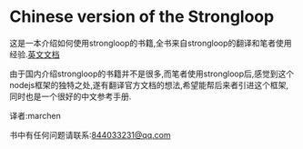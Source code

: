 Chinese version of the Strongloop
=======

这是一本介绍如何使用strongloop的书籍,全书来自strongloop的翻译和笔者使用经验.[英文文档](https://docs.strongloop.com/display/SL/Installing+StrongLoop)

由于国内介绍strongloop的书籍并不是很多,而笔者使用strongloop后,感觉到这个nodejs框架的独特之处,遂有翻译官方文档的想法,希望能帮后来者引进这个框架,同时也是一个很好的中文参考手册.

译者:marchen

书中有任何问题请联系:844033231@qq.com